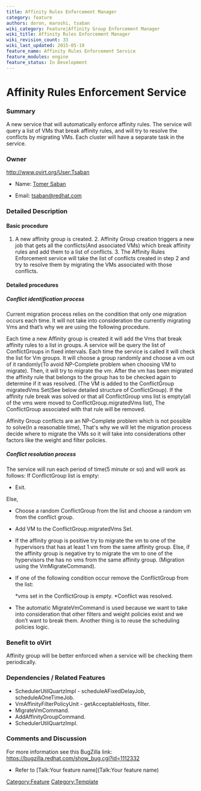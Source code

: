 ```yaml
---
title: Affinity Rules Enforcement Manager
category: feature
authors: doron, maroshi, tsaban
wiki_category: Feature|Affinity Group Enforcement Manager
wiki_title: Affinity Rules Enforcement Manager
wiki_revision_count: 33
wiki_last_updated: 2015-05-19
feature_name: Affinity Rules Enforcement Service
feature_modules: engine
feature_status: In Development
---
```


# Affinity Rules Enforcement Service

### Summary

A new service that will automatically enforce affinity rules. The service will query a list of VMs that break affinity rules, and will try to resolve the conflicts by migrating VMs. Each cluster will have a separate task in the service.

### Owner

<http://www.ovirt.org/User:Tsaban>

*   Name: [ Tomer Saban](User:Tsaban)

<!-- -->

*   Email: <tsaban@redhat.com>

### Detailed Description

#### Basic procedure

1. A new affinity group is created. 2. Affinity Group creation triggers a new job that gets all the conflicts(And associated VMs) which break affinity rules and add them to a list of conflicts. 3. The Affinity Rules Enforcement service will take the list of conflicts created in step 2 and try to resolve them by migrating the VMs associated with those conflicts.

#### Detailed procedures

##### Conflict identification process

Current migration process relies on the condition that only one migration occurs each time. It will not take into consideration the currently migrating Vms and that’s why we are using the following procedure.

Each time a new Affinity group is created it will add the Vms that break affinity rules to a list in groups. A service will be query the list of ConflictGroups in fixed intervals. Each time the service is called it will check the list for Vm groups. It will choose a group randomly and choose a vm out of it randomly(To avoid NP-Complete problem when choosing VM to migrate). Then, it will try to migrate the vm. After the vm has been migrated the affinity rule that belongs to the group has to be checked again to determine if it was resolved. (The VM is added to the ConflictGroup migratedVms Set(See below detailed structure of ConflictGroup). If the affinity rule break was solved or that all ConflictGroup vms list is empty(all of the vms were moved to ConflictGroup.migratedVms list), The ConflictGroup associated with that rule will be removed.

Affinity Group conflicts are an NP-Complete problem which is not possible to solve(In a reasonable time), That's why we will let the migration process decide where to migrate the VMs so it will take into considerations other factors like the weight and filter policies.

##### Conflict resolution process

The service will run each period of time(5 minute or so) and will work as follows: If ConflictGroup list is empty:

*   Exit.

Else,

*   Choose a random ConflictGroup from the list and choose a random vm from the conflict group.
*   Add VM to the ConflictGroup.migratedVms Set.
*   If the affinity group is positive try to migrate the vm to one of the hypervisors that has at least 1 vm from the same affinity group. Else, if the affinity group is negative try to migrate the vm to one of the hypervisors the has no vms from the same affinity group. (Migration using the VmMigrateCommand).
*   If one of the following condition occur remove the ConflictGroup from the list:

      *vms set in the ConflictGroup is empty.
      *Conflict was resolved.

*   The automatic MigrateVmCommand is used because we want to take into consideration that other filters and weight policies exist and we don’t want to break them. Another thing is to reuse the scheduling policies logic.

### Benefit to oVirt

Affinity group will be better enforced when a service will be checking them periodically.

### Dependencies / Related Features

*   SchedulerUtilQuartzImpl - scheduleAFixedDelayJob, scheduleAOneTimeJob.
*   VmAffinityFilterPolicyUnit - getAcceptableHosts, filter.
*   MigrateVmCommand.
*   AddAffinityGroupCommand.
*   SchedulerUtilQuartzImpl.

### Comments and Discussion

For more information see this BugZilla link: <https://bugzilla.redhat.com/show_bug.cgi?id=1112332>

*   Refer to [Talk:Your feature name](Talk:Your feature name)

<Category:Feature> <Category:Template>

